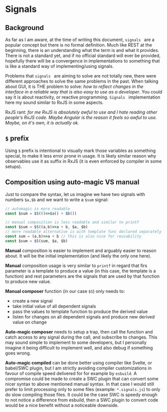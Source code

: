 # Signals

## Background

As far as I am aware, at the time of writing this document, `signals ` are a popular concept but there is no formal definition. Much like REST at the beginning, there is an understanding what the term is and what it provides. There is not a standard yet, and if no official standard will ever be provided, hopefully there will be a convergence in implementations to something that is like a standard way of implementing/using signals.

Problems that `signals ` are aiming to solve  are not totally new, there were different approaches to solve the same problems in the past. When talking about GUI, it is THE problem to solve: *how to reflect changes in the interface in a reliable way that is also easy to use as a developer*. You could say it is about reactivity, or reactive programming. `Signals ` implementation here my sound similar to RxJS in some aspects.

RxJS rant:  *for me RxJS is absolutely awful to use and I hate reading other people's RxJS code. Maybe Angular is the reason it feels so awful to use. Maybe, on it's own, it is actually ok.*

## `$` prefix

Using `$` prefix is intentional to visually mark those variables as something special, to make it less error prone in usage. It is likely similar reason why observables use it as suffix in RxJS (it is even enforced by compiler in some setups).

## Composition using auto-magic VS manual

Just to compare the syntax, let us imagine we have two signals with numbers `$a,$b` and we want to write a `$sum` signal:

```js
// automagic is more readable
const $sum = $S(()=>$a() + $b())

// manual composition is less readable and similar to printf
const $sum = $S((a,b)=>a + b, $a, $b)
// more readable alternative is with template func declared separately
const sum = (a,b)=>a + b // this is also nice for reusability
const $sum = $S(sum, $a, $b)
```

**Manual** composition is easier to implement and arguably easier to reason about. It will be the initial implementation (and likely the only one here).

**Manual** composition usage is very similar to `printf` in regard that firs parameter is a template to produce a value (in this case, the template is a function) and rest parameters are the signals that are used by that function to produce new value. 

**Manual composer** function (in our case `$S`) only needs to:

- create a new signal
- take initial value of all dependent signals
- pass the values to template function to produce the derived value
- listen for changes on all dependent signals and produce new derived value on change

**Auto-magic composer** needs to setup a trap, then call the function and catch access to any signal during the call, and subscribe to changes. This may sound simple to implement to some developers, but I personally imagine it being difficult to implement well, and also debug if something goes wrong. 

**Auto-magic compiled** can be done better using compiler like Svelte, or babel/SWC plugin, but I am strictly avoiding compiler customizations in favour of compile speed delivered for for example by `esbuild`. A compromise could be made to create a SWC plugin that can convert some nicer syntax to above mentioned manual syntax. In that case I would still prefer to limit processing only to some files (example: `*.signals.js`) to only do slow compiling those files. It could be the case SWC is speedy enough to not notice a difference from esbuild, then a SWC plugin to convert code would be a nice benefit without a noticeable downside.